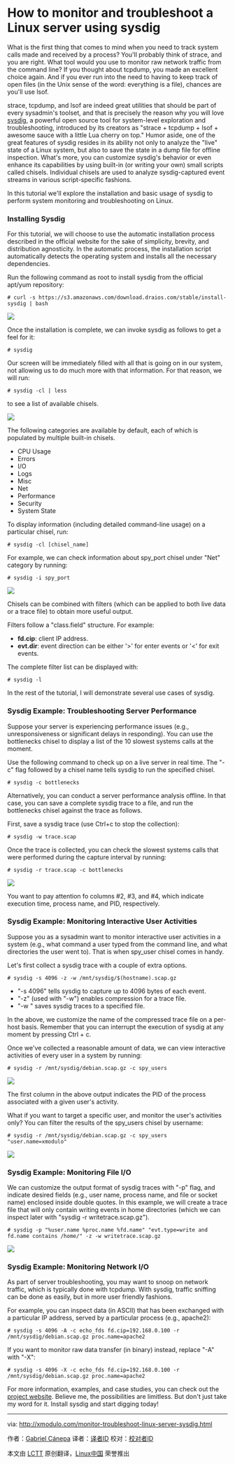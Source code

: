 How to monitor and troubleshoot a Linux server using sysdig
================================================================================
What is the first thing that comes to mind when you need to track system calls made and received by a process? You'll probably think of strace, and you are right. What tool would you use to monitor raw network traffic from the command line? If you thought about tcpdump, you made an excellent choice again. And if you ever run into the need to having to keep track of open files (in the Unix sense of the word: everything is a file), chances are you'll use lsof.

strace, tcpdump, and lsof are indeed great utilities that should be part of every sysadmin's toolset, and that is precisely the reason why you will love [sysdig][1], a powerful open source tool for system-level exploration and troubleshooting, introduced by its creators as "strace + tcpdump + lsof + awesome sauce with a little Lua cherry on top." Humor aside, one of the great features of sysdig resides in its ability not only to analyze the "live" state of a Linux system, but also to save the state in a dump file for offline inspection. What's more, you can customize sysdig's behavior or even enhance its capabilities by using built-in (or writing your own) small scripts called chisels. Individual chisels are used to analyze sysdig-captured event streams in various script-specific fashions.

In this tutorial we'll explore the installation and basic usage of sysdig to perform system monitoring and troubleshooting on Linux.

### Installing Sysdig ###

For this tutorial, we will choose to use the automatic installation process described in the official website for the sake of simplicity, brevity, and distribution agnosticity. In the automatic process, the installation script automatically detects the operating system and installs all the necessary dependencies.

Run the following command as root to install sysdig from the official apt/yum repository:

    # curl -s https://s3.amazonaws.com/download.draios.com/stable/install-sysdig | bash 

![](https://farm6.staticflickr.com/5616/15334678580_99c5d38328_z.jpg)

Once the installation is complete, we can invoke sysdig as follows to get a feel for it:

    # sysdig 

Our screen will be immediately filled with all that is going on in our system, not allowing us to do much more with that information. For that reason, we will run:

    # sysdig -cl | less 

to see a list of available chisels.

![](https://farm4.staticflickr.com/3938/15334678610_e5956a26e8_z.jpg)

The following categories are available by default, each of which is populated by multiple built-in chisels.

- CPU Usage
- Errors
- I/O
- Logs
- Misc
- Net
- Performance
- Security
- System State 

To display information (including detailed command-line usage) on a particular chisel, run:

    # sysdig -cl [chisel_name] 

For example, we can check information about spy_port chisel under "Net" category by running:

    # sysdig -i spy_port 

![](https://farm4.staticflickr.com/3945/15521424095_0365bf20c3_z.jpg)

Chisels can be combined with filters (which can be applied to both live data or a trace file) to obtain more useful output.

Filters follow a "class.field" structure. For example:

- **fd.cip**: client IP address.
- **evt.dir**: event direction can be either '>' for enter events or '<' for exit events. 

The complete filter list can be displayed with:

    # sysdig -l 

In the rest of the tutorial, I will demonstrate several use cases of sysdig.

### Sysdig Example: Troubleshooting Server Performance ###

Suppose your server is experiencing performance issues (e.g., unresponsiveness or significant delays in responding). You can use the bottlenecks chisel to display a list of the 10 slowest systems calls at the moment.

Use the following command to check up on a live server in real time. The "-c" flag followed by a chisel name tells sysdig to run the specified chisel.

    # sysdig -c bottlenecks 

Alternatively, you can conduct a server performance analysis offline. In that case, you can save a complete sysdig trace to a file, and run the bottlenecks chisel against the trace as follows.

First, save a sysdig trace (use Ctrl+c to stop the collection):

    # sysdig -w trace.scap 

Once the trace is collected, you can check the slowest systems calls that were performed during the capture interval by running:

    # sysdig -r trace.scap -c bottlenecks 

![](https://farm6.staticflickr.com/5611/15334678670_ebbe93265e_z.jpg)

You want to pay attention fo columns #2, #3, and #4, which indicate execution time, process name, and PID, respectively.

### Sysdig Example: Monitoring Interactive User Activities ###

Suppose you as a sysadmin want to monitor interactive user activities in a system (e.g., what command a user typed from the command line, and what directories the user went to). That is when spy_user chisel comes in handy.

Let's first collect a sysdig trace with a couple of extra options.

    # sysdig -s 4096 -z -w /mnt/sysdig/$(hostname).scap.gz 

- "-s 4096" tells sysdig to capture up to 4096 bytes of each event.
- "-z" (used with "-w") enables compression for a trace file.
- "-w <trace-file>" saves sysdig traces to a specified file. 

In the above, we customize the name of the compressed trace file on a per-host basis. Remember that you can interrupt the execution of sysdig at any moment by pressing Ctrl + c.

Once we've collected a reasonable amount of data, we can view interactive activities of every user in a system by running:

    # sysdig -r /mnt/sysdig/debian.scap.gz -c spy_users 

![](https://farm4.staticflickr.com/3932/15518254291_5c9671ca41_z.jpg)

The first column in the above output indicates the PID of the process associated with a given user's activity.

What if you want to target a specific user, and monitor the user's activities only? You can filter the results of the spy_users chisel by username:

    # sysdig -r /mnt/sysdig/debian.scap.gz -c spy_users "user.name=xmodulo" 

![](https://farm4.staticflickr.com/3944/15498248556_66d15422b1_z.jpg)

### Sysdig Example: Monitoring File I/O ###

We can customize the output format of sysdig traces with "-p" flag, and indicate desired fields (e.g., user name, process name, and file or socket name) enclosed inside double quotes. In this example, we will create a trace file that will only contain writing events in home directories (which we can inspect later with "sysdig -r writetrace.scap.gz").

    # sysdig -p "%user.name %proc.name %fd.name" "evt.type=write and fd.name contains /home/" -z -w writetrace.scap.gz 

![](https://farm6.staticflickr.com/5610/15498248586_de5f5fc93d_z.jpg)

### Sysdig Example: Monitoring Network I/O ###

As part of server troubleshooting, you may want to snoop on network traffic, which is typically done with tcpdump. With sysdig, traffic sniffing can be done as easily, but in more user friendly fashions.

For example, you can inspect data (in ASCII) that has been exchanged with a particular IP address, served by a particular process (e.g., apache2):

    # sysdig -s 4096 -A -c echo_fds fd.cip=192.168.0.100 -r /mnt/sysdig/debian.scap.gz proc.name=apache2 

If you want to monitor raw data transfer (in binary) instead, replace "-A" with "-X":

    # sysdig -s 4096 -X -c echo_fds fd.cip=192.168.0.100 -r /mnt/sysdig/debian.scap.gz proc.name=apache2 

For more information, examples, and case studies, you can check out the [project website][1]. Believe me, the possibilities are limitless. But don't just take my word for it. Install sysdig and start digging today!

--------------------------------------------------------------------------------

via: http://xmodulo.com/monitor-troubleshoot-linux-server-sysdig.html

作者：[Gabriel Cánepa][a]
译者：[译者ID](https://github.com/译者ID)
校对：[校对者ID](https://github.com/校对者ID)

本文由 [LCTT](https://github.com/LCTT/TranslateProject) 原创翻译，[Linux中国](http://linux.cn/) 荣誉推出

[a]:http://xmodulo.com/author/gabriel
[1]:http://www.sysdig.org/